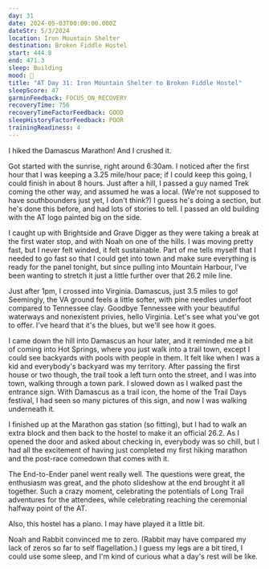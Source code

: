```yaml
---
day: 31
date: 2024-05-03T00:00:00.000Z
dateStr: 5/3/2024
location: Iron Mountain Shelter
destination: Broken Fiddle Hostel
start: 444.8
end: 471.3
sleep: Building
mood: 🙂
title: "AT Day 31: Iron Mountain Shelter to Broken Fiddle Hostel"
sleepScore: 47
garminFeedback: FOCUS_ON_RECOVERY
recoveryTime: 756
recoveryTimeFactorFeedback: GOOD
sleepHistoryFactorFeedback: POOR
trainingReadiness: 4
---
```

I hiked the Damascus Marathon! And I crushed it.

Got started with the sunrise, right around 6:30am. I noticed after the first hour that I was keeping a 3.25 mile/hour pace; if I could keep this going, I could finish in about 8 hours. Just after a hill, I passed a guy named Trek coming the other way, and assumed he was a local. (We're not supposed to have southbounders just yet, I don't think?) I guess he's doing a section, but he's done this before, and had lots of stories to tell. I passed an old building with the AT logo painted big on the side.

I caught up with Brightside and Grave Digger as they were taking a break at the first water stop, and with Noah on one of the hills. I was moving pretty fast, but I never felt winded, it felt sustainable. Part of me tells myself that I needed to go fast so that I could get into town and make sure everything is ready for the panel tonight, but since pulling into Mountain Harbour, I've been wanting to stretch it just a little further over that 26.2 mile line.

Just after 1pm, I crossed into Virginia. Damascus, just 3.5 miles to go! Seemingly, the VA ground feels a little softer, with pine needles underfoot compared to Tennessee clay. Goodbye Tennessee with your beautiful waterways and nonexistent privies, hello Virginia. Let's see what you've got to offer. I've heard that it's the blues, but we'll see how it goes.

I came down the hill into Damascus an hour later, and it reminded me a bit of coming into Hot Springs, where you just walk into a trail town, except I could see backyards with pools with people in them. It felt like when I was a kid and everybody's backyard was my territory. After passing the first house or two though, the trail took a left turn onto the street, and I was into town, walking through a town park. I slowed down as I walked past the entrance sign. With Damascus as a trail icon, the home of the Trail Days festival, I had seen so many pictures of this sign, and now I was walking underneath it.

I finished up at the Marathon gas station (so fitting), but I had to walk an extra block and then back to the hostel to make it an official 26.2. As I opened the door and asked about checking in, everybody was so chill, but I had all the excitement of having just completed my first hiking marathon and the post-race comedown that comes with it.

The End-to-Ender panel went really well. The questions were great, the enthusiasm was great, and the photo slideshow at the end brought it all together. Such a crazy moment, celebrating the potentials of Long Trail adventures for the attendees, while celebrating reaching the ceremonial halfway point of the AT.

Also, this hostel has a piano. I may have played it a little bit.

Noah and Rabbit convinced me to zero. (Rabbit may have compared my lack of zeros so far to self flagellation.) I guess my legs are a bit tired, I could use some sleep, and I'm kind of curious what a day's rest will be like.
